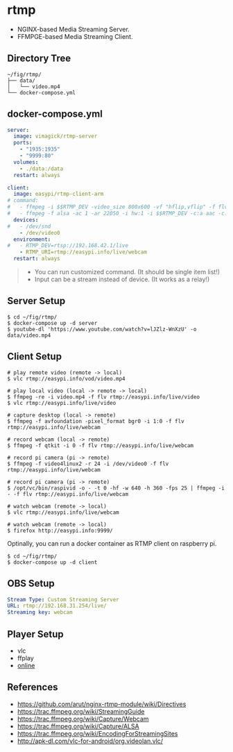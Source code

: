 rtmp
====

- NGINX-based Media Streaming Server.
- FFMPGE-based Media Streaming Client.

## Directory Tree

```
~/fig/rtmp/
├── data/
│   └── video.mp4
└── docker-compose.yml
```

## docker-compose.yml

```yaml
server:
  image: vimagick/rtmp-server
  ports:
    - "1935:1935"
    - "9999:80"
  volumes:
    - ./data:/data
  restart: always

client:
  image: easypi/rtmp-client-arm
# command:
#   - ffmpeg -i $$RTMP_DEV -video_size 800x600 -vf "hflip,vflip" -f flv $$RTMP_URI
#   - ffmpeg -f alsa -ac 1 -ar 22050 -i hw:1 -i $$RTMP_DEV -c:a aac -c:v flv1 -f flv $$RTMP_URI
  devices:
#   - /dev/snd
    - /dev/video0
  environment:
#   - RTMP_DEV=rtsp://192.168.42.1/live
    - RTMP_URI=rtmp://easypi.info/live/webcam
  restart: always
```

> - You can run customized command. (It should be single item list!)
> - Input can be a stream instead of device. (It works as a relay!)

## Server Setup

```
$ cd ~/fig/rtmp/
$ docker-compose up -d server
$ youtube-dl 'https://www.youtube.com/watch?v=lJZlz-WnXzU' -o data/video.mp4
```

## Client Setup

```
# play remote video (remote -> local)
$ vlc rtmp://easypi.info/vod/video.mp4

# play local video (local -> remote -> local)
$ ffmpeg -re -i video.mp4 -f flv rtmp://easypi.info/live/video
$ vlc rtmp://easypi.info/live/video

# capture desktop (local -> remote)
$ ffmpeg -f avfoundation -pixel_format bgr0 -i 1:0 -f flv rtmp://easypi.info/live/webcam

# record webcam (local -> remote)
$ ffmpeg -f qtkit -i 0 -f flv rtmp://easypi.info/live/webcam

# record pi camera (pi -> remote)
$ ffmpeg -f video4linux2 -r 24 -i /dev/video0 -f flv rtmp://easypi.info/live/webcam

# record pi camera (pi -> remote)
$ /opt/vc/bin/raspivid -o - -t 0 -hf -w 640 -h 360 -fps 25 | ffmpeg -i - -f flv rtmp://easypi.info/live/webcam

# watch webcam (remote -> local)
$ vlc rtmp://easypi.info/live/webcam

# watch webcam (remote -> local)
$ firefox http://easypi.info:9999/
```

Optinally, you can run a docker container as RTMP client on raspberry pi.

```
$ cd ~/fig/rtmp/
$ docker-compose up -d client
```

## OBS Setup

```yaml
Stream Type: Custom Streaming Server
URL: rtmp://192.168.31.254/live/
Streaming key: webcam
```

## Player Setup

- vlc
- ffplay
- [online](https://www.hlsplayer.net/rtmp-player)

## References

- https://github.com/arut/nginx-rtmp-module/wiki/Directives
- https://trac.ffmpeg.org/wiki/StreamingGuide
- https://trac.ffmpeg.org/wiki/Capture/Webcam
- https://trac.ffmpeg.org/wiki/Capture/ALSA
- https://trac.ffmpeg.org/wiki/EncodingForStreamingSites
- http://apk-dl.com/vlc-for-android/org.videolan.vlc/
